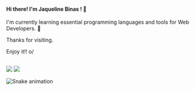#### Hi there! I'm Jaqueline Binas ! 👋 
 
<p> I'm currently learning essential programming languages and tools for Web Developers. 🌱 </p>
<p> Thanks for visiting. </p>
<p> Enjoy it!! o/ </p>

 ##

 <div>
    <a href="https://www.linkedin.com/in/jaqueline-binas-bastos-56a280183/" target="_blank"><img src="https://img.shields.io/badge/LinkedIn-0077B5?style=for-the-badge&logo=linkedin&logoColor=white" target="_blank"></a> 
  <a href="https://github.com/jaquebinas" target="_blank"><img src="https://img.shields.io/badge/GitHub-100000?style=for-the-badge&logo=github&logoColor=white" target="_blank"></a> 
  
 
![Snake animation](https://github.com/jaquebinas/jaquebinas/blob/output/github-contribution-grid-snake.svg)
